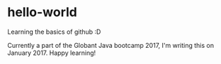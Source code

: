 # hello-world
Learning the basics of github :D

Currently a part of the Globant Java bootcamp 2017, I'm writing this on January 2017.
Happy learning!
